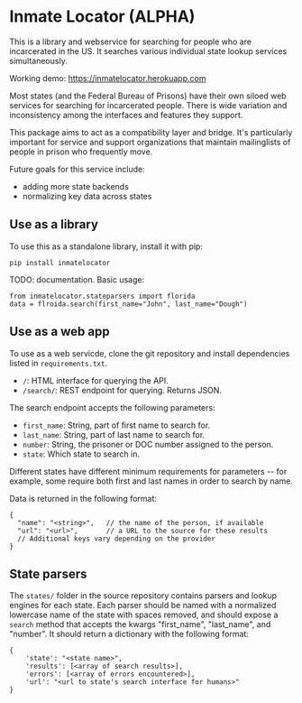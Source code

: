 Inmate Locator (ALPHA)
======================

This is a library and webservice for searching for people who are incarcerated
in the US.  It searches various individual state lookup services
simultaneously.

Working demo: https://inmatelocator.herokuapp.com

Most states (and the Federal Bureau of Prisons) have their own siloed web
services for searching for incarcerated people.  There is wide variation and
inconsistency among the interfaces and features they support.

This package aims to act as a compatibility layer and bridge.  It's
particularly important for service and support organizations that maintain
mailinglists of people in prison who frequently move.

Future goals for this service include:

 - adding more state backends
 - normalizing key data across states

Use as a library
----------------

To use this as a standalone library, install it with pip:

    pip install inmatelocator

TODO: documentation.  Basic usage:

    from inmatelocator.stateparsers import florida
    data = flroida.search(first_name="John", last_name="Dough")

Use as a web app
----------------

To use as a web servicde, clone the git repository and install dependencies
listed in ``requirements.txt``.

 - ``/``: HTML interface for querying the API.
 - ``/search/``: REST endpoint for querying. Returns JSON.
 
The search endpoint accepts the following parameters:

 - ``first_name``: String, part of first name to search for.
 - ``last_name``: String, part of last name to search for.
 - ``number``: String, the prisoner or DOC number assigned to the person.
 - ``state``: Which state to search in.

Different states have different minimum requirements for parameters -- for example, some require both first and last names in order to search by name.  

Data is returned in the following format:

    {
      "name": "<string>",   // the name of the person, if available
      "url": "<url>",       // a URL to the source for these results
      // Additional keys vary depending on the provider
    }

State parsers
-------------

The ``states/`` folder in the source repository contains parsers and lookup engines for each state.  Each parser should be named with a normalized lowercase name of the state with spaces removed, and should expose a ``search`` method that accepts the kwargs "first_name", "last_name", and "number".  It should return a dictionary with the following format:

    {
        'state': "<state name>",
        'results': [<array of search results>],
        'errors': [<array of errors encountered>],
        'url': "<url to state's search interface for humans>"
    }
